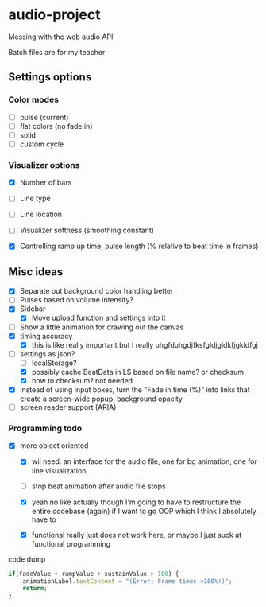 # audio-project
Messing with the web audio API

Batch files are for my teacher



## Settings options

### Color modes
- [ ] pulse (current)
- [ ] flat colors (no fade in)
- [ ] solid
- [ ] custom cycle

### Visualizer options
- [x] Number of bars
- [ ] Line type
- [ ] Line location
- [ ] Visualizer softness (smoothing constant)
- [x] Controlling ramp up time, pulse length (% relative to beat time in frames)


## Misc ideas
- [x] Separate out background color handling better
- [ ] Pulses based on volume intensity?
- [x] Sidebar
	- [x] Move upload function and settings into it
- [ ] Show a little animation for drawing out the canvas
- [x] timing accuracy
	- [x] this is like really important but I really uhgfduhgdjfksfgldjgldkfjgkldfgj
- [ ] settings as json?
	- [ ] localStorage?
	- [x] possibly cache BeatData in LS based on file name? or checksum
	- [x] how to checksum? not needed
- [x] instead of using input boxes, turn the "Fade in time (%)" into links that create a screen-wide popup, background opacity
- [ ] screen reader support (ARIA)

### Programming todo
- [x] more object oriented
	- [x] wil need: an interface for the audio file, one for bg animation, one for line visualization
	- [ ] stop beat animation after audio file stops
	- [x] yeah no like actually though I'm going to have to restructure the entire codebase (again) if I want to go OOP which I think I absolutely have to
	- [x] functional really just does not work here, or maybe I just suck at functional programming



code dump
```ts
if(fadeValue + rampValue + sustainValue > 100) {
	animationLabel.textContent = "(Error: Frame times >100%!)";
	return;
}
```
